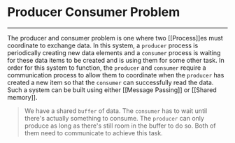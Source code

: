 # Producer Consumer Problem
<hr>

The producer and consumer problem is one where two [[Process]]es must coordinate to exchange data. In this system, a `producer` process is periodically creating new data elements and a `consumer` process is waiting for these data items to be created and is using them for some other task.
In order for this system to function, the `producer` and `consumer` require a communication process to allow them to coordinate when the `producer` has created a new item so that the `consumer` can successfully read the data. Such a system can be built using either [[Message Passing]] or [[Shared memory]].

> We have a shared `buffer` of data. The `consumer` has to wait until there's actually something to consume. The `producer` can only produce as long as there's still room in the buffer to do so. Both of them need to communicate to achieve this task.

